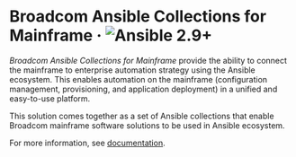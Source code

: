 # Broadcom Ansible Collections for Mainframe · ![Ansible 2.9+](https://img.shields.io/badge/ansible-2.9%2B-brightgreen)

*Broadcom Ansible Collections for Mainframe* provide the ability to connect the mainframe to enterprise automation strategy using the Ansible ecosystem.
This enables automation on the mainframe (configuration management, provisioning, and application deployment) in a unified and easy-to-use platform.

This solution comes together as a set of Ansible collections that enable Broadcom mainframe software solutions to be used in Ansible ecosystem.

For more information, see [documentation](https://broadcommfd.github.io/broadcom-ansible-collections/).
